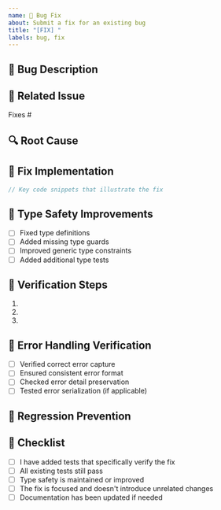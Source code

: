 ```yaml
---
name: 🐛 Bug Fix
about: Submit a fix for an existing bug
title: "[FIX] "
labels: bug, fix
---
```


## 🐛 Bug Description

<!-- Describe the bug you've fixed -->

## 🔗 Related Issue

<!-- Link to the bug report issue -->

Fixes #

## 🔍 Root Cause

<!-- What was causing the bug? -->

## 🧰 Fix Implementation

<!-- Describe your approach to fixing the bug -->

```typescript
// Key code snippets that illustrate the fix
```

## 📝 Type Safety Improvements

<!-- Describe any type safety improvements made -->

- [ ] Fixed type definitions
- [ ] Added missing type guards
- [ ] Improved generic type constraints
- [ ] Added additional type tests

## 🧪 Verification Steps

<!-- How can reviewers verify that your fix works? -->

1.
2.
3.

## 🔄 Error Handling Verification

<!-- Describe how you've verified proper error handling -->

- [ ] Verified correct error capture
- [ ] Ensured consistent error format
- [ ] Checked error detail preservation
- [ ] Tested error serialization (if applicable)

## 🧠 Regression Prevention

<!-- How does this fix prevent similar bugs in the future? -->

## 📝 Checklist

- [ ] I have added tests that specifically verify the fix
- [ ] All existing tests still pass
- [ ] Type safety is maintained or improved
- [ ] The fix is focused and doesn't introduce unrelated changes
- [ ] Documentation has been updated if needed
